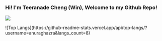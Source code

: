 ### Hi! I'm Teeranade Cheng (Win), Welcome to my Github Repo!


<!--
**winzamark123/winzamark123** is a ✨ _special_ ✨ repository because its `README.md` (this file) appears on your GitHub profile.

Here are some ideas to get you started:

- 🔭 I’m currently working on ...
- 🌱 I’m currently learning ...
- 👯 I’m looking to collaborate on ...
- 🤔 I’m looking for help with ...
- 💬 Ask me about ...
- 📫 How to reach me: ...
- 😄 Pronouns: ...
- ⚡ Fun fact: ...
-->
<p float="left">
  <a href="https://github.com/winzamark123/">
  <img align="center" src="https://github-readme-stats.vercel.app/api?username=winzamark123&count_private=true&hide_rank=true&show_icons=true&theme=swift&include_all_commits=true&title_color=dd58c1&icon_color=dd58c1&custom_title=Win's%20GitHub%20Stats" />
  <!--
  <img align="center" src="https://github-readme-stats.vercel.app/api/top-langs/?username=RussellDash332&hide=jupyter%20notebook,html&langs_count=10&theme=react&layout=compact&exclude_repo=nusmods,russelldash332.github.io&title_color=dd58c1"/>
  -->
  </a>
</p>
![Top Langs](https://github-readme-stats.vercel.app/api/top-langs/?username=anuraghazra&langs_count=8)
